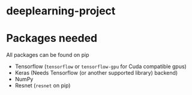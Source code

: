 # deeplearning-project

# Packages needed
All packages can be found on pip

* Tensorflow (`tensorflow` or `tensorflow-gpu` for Cuda compatible gpus)
* Keras (Needs Tensorflow (or another supported library) backend)
* NumPy 
* Resnet (`resnet` on pip)
